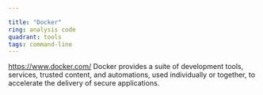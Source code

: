 ```yaml
---

title: "Docker"
ring: analysis code
quadrant: tools
tags: command-line
---
```

https://www.docker.com/
Docker provides a suite of development tools, services, trusted content, and automations, used individually or together, to accelerate the delivery of secure applications.
